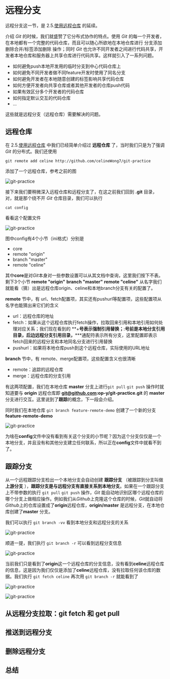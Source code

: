 # 远程分支

远程分支这一节，是 2.5.[使用远程仓库](https://github.com/op-y/git-practice/blob/master/contents/2/remote-repository.md) 的延续。

介绍 *Git* 的时候，我们就盛赞了它分布式协作的特点。使用 *Git* 的每一个开发者，在本地都有一个完整的代码仓库，而且可以随心所欲地在本地仓库进行 分支添加删除合并/标签添加删除 操作；同时 *Git* 也允许不同开发者之间进行代码共享，开发者本地仓库和服务器上共享仓库进行代码共享。这样就引入了一系列问题。

* 如何避免push本地开发用的临时分支到中心代码仓库上
* 如何避免不同开发者做不同feature开发时使用了同名分支
* 如何避免开发者在本地随意创建的标签影响共享代码仓库
* 如何方便开发者向共享仓库或者其他开发者的仓库push代码
* 如果有效区分多个开发者的代码仓库
* 如何指定默认交互的代码仓库
* ...

这些就是远程分支（远程仓库）需要解决的问题。

## 远程仓库

在 2.5.[使用远程仓库](https://github.com/op-y/git-practice/blob/master/contents/2/remote-repository.md) 中我们已经简单介绍过 **远程仓库** 了，当时我们只是为了强调 *Git* 的分布式。我们还使用

`git remote add celine http://github.com/celineWong7/git-practice`

添加了一个远程仓库，参考之前的图

![git-practice](https://github.com/op-y/git-practice/blob/master/images/2/snip.2-64.png)

接下来我们要稍微深入远程仓库和远程分支了，在这之前我们回到 **.git** 目录，对，就是那个绕不开 *Git* 仓库目录，我们可以执行

`cat config`

看看这个配置文件

![git-practice](https://github.com/op-y/git-practice/blob/master/images/3/snip.3-50.png)

图中config有4个小节（ini格式）分别是

* core
* remote "origin"
* branch "master"
* remote "celine"

其中**core**是对*Git*本身对一些参数设置可以从其文档中查询，这里我们按下不表。剩下3个小节 **remote "origin"** **branch "master"** **remote "celine"** 从名字我们就能看（猜）出是远程仓库origin、celine和本地branch分支有关的配置了。

**remote** 节中，有 url、fetch配置项，其实还有pushurl等配置项，这些配置项从名字也能猜出来它们的含义

* url：远程仓库的地址
* fetch：如果从这个远程仓库执行fetch操作，拉取回来引用和本地引用如何处理对应关系；我们现在看到的 **+**号表示强制引用替换；**:**号前是本地分支引用目录，后边远程分支引用目录，**\***通配符表示所有分支，这里配置即表示fetch回来的远程分支和本地同名分支进行引用替换
* pushurl：如果将本地仓库push到这个远程仓库，实际使用的URL地址

**branch** 节中，有 remote、merge配置项，这些配置含义也很清晰

* remote：追踪的远程仓库
* merge：远程仓库的分支引用

有这两项配置，我们在本地仓库 **master** 分支上进行`git pull` `git push` 操作时就知道要与 **origin** 远程仓库即 **git@github.com:op-y/git-practice.git** 的 **master** 分支进行交互。这里说到了**跟踪**的概念，下一段会介绍。

同时我们在本地仓库 `git branch feature-remote-demo` 创建了一个新的分支 **feature-remote-demo**

![git-practice](https://github.com/op-y/git-practice/blob/master/images/3/snip.3-51.png)

为啥在**config**文件中没有看到有关这个分支的小节呢？因为这个分支仅仅是一个本地分支，并且没有和其他分支建立任何联系，所以正在**config**文件中就看不到了。
 
## 跟踪分支

从一个远程跟踪分支检出一个本地分支会自动创建 **跟踪分支** （被跟踪到分支叫做 **上游分支** ），**跟踪分支是与远程分支有直接关系到本地分支**。如果在一个跟踪分支上不带参数的执行 `git pull` `git push` 操作，*Git* 能自动地识别区哪个远程仓库的哪个分支上做相应操作。例如我们从*Github*上克隆这个仓库的时候，*Git*就自动将*Github*上的仓库设置成了**origin**远程仓库，**origin/master** 是远程分支，在本地仓库创建了**master** 分支。

我们可以执行 `git branch -vv` 看到本地分支和远程分支的关系

![git-practice](https://github.com/op-y/git-practice/blob/master/images/3/snip.3-52.png)

顺道一提，我们执行 `git branch -r` 可以看到远程分支信息

![git-practice](https://github.com/op-y/git-practice/blob/master/images/3/snip.3-53.png)

当前我们只是看到了**origin**这一个远程仓库的分支信息，没有看到**celine**远程仓库的信息，这是因为我们仅仅是添加了**celine**远程仓库，没有拉取任何该仓库的数据。我们执行 `git fetch celine` 再次用 `git branch -r` 就能看到了

![git-practice](https://github.com/op-y/git-practice/blob/master/images/3/snip.3-54.png)

![git-practice](https://github.com/op-y/git-practice/blob/master/images/3/snip.3-55.png)

## 从远程分支拉取：git fetch 和 get pull

## 推送到远程分支

## 删除远程分支

## 总结

